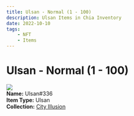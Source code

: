 ```yaml
---
title: Ulsan - Normal (1 - 100)
description: Ulsan Items in Chia Inventory
date: 2022-10-10
tags:
    - NFT
    - Items
---
```


# Ulsan - Normal (1 - 100)
<div class="item_thumbnail">
<img loading="lazy" src="https://w42aha2lff6h4kljolt2eiv4g3mcnkbfueupbwth2j42bwnaoyeq.arweave.net/tzQDg0spfH4paXLnoiK8NtgmqCWhKPDaZ9J5oNmgdgk"><br/>
<div><strong>Name:</strong> Ulsan#336</div>
<div><strong>Item Type:</strong> Ulsan</div>
<div><strong>Collection:</strong> <a href="https://www.spacescan.io/xch/nft/collection/col1lend2dcn558km4wcwta4xnkfv3xpcmlp9kyt0m909emvfxechlyqdl5ndg">City Illusion</a></div>
</div>

